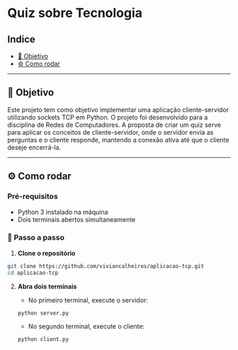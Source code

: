 # Quiz sobre Tecnologia

## Indice

+ [🎯 Objetivo](#-objetivo)
+ [⚙️ Como rodar](#-⚙️-como-rodar)

---

## 🎯 Objetivo

Este projeto tem como objetivo implementar uma aplicação cliente-servidor utilizando sockets TCP em Python. O projeto foi desenvolvido para a disciplina de Redes de Computadores. A proposta de criar um quiz serve para aplicar os conceitos de cliente-servidor, onde o servidor envia as perguntas e o cliente responde, mantendo a conexão ativa até que o cliente deseje encerrá-la.

---

## ⚙️ Como rodar

### Pré-requisitos

- Python 3 instalado na máquina
- Dois terminais abertos simultaneamente

### 🚀 Passo a passo

1. **Clone o repositório**

```bash
git clone https://github.com/viviancalheiros/aplicacao-tcp.git
cd aplicacao-tcp
```

2. **Abra dois terminais**

    + No primeiro terminal, execute o servidor:

    ```bash
    python server.py
    ```

    + No segundo terminal, execute o cliente:

    ```bash
    python client.py
    ```
